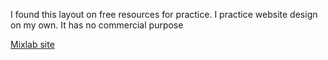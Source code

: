 I found this layout on free resources for practice. I practice website design on my own. It has no commercial purpose

[Mixlab site](https://66ba03f81c5cc28a96094df7--glittering-florentine-e57655.netlify.app/)
